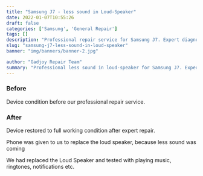 ```yaml
---
title: "Samsung J7 - less sound in Loud-Speaker"
date: 2022-01-07T10:55:26
draft: false
categories: ['Samsung', 'General Repair']
tags: []
description: "Professional repair service for Samsung J7. Expert diagnosis and quality repairs in Bangalore."
slug: "samsung-j7-less-sound-in-loud-speaker"
banner: "img/banners/banner-2.jpg"

author: "Gadjoy Repair Team"
summary: "Professional less sound in loud-speaker for Samsung J7. Expert technicians, quality parts, warranty included."
---
```


### Before

Device condition before our professional repair service.

### After

Device restored to full working condition after expert repair.

Phone was given to us to replace the loud speaker, because less sound was coming

We had replaced the Loud Speaker and tested with playing music, ringtones, notifications etc.